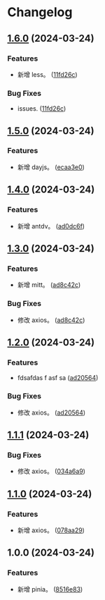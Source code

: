 # Changelog

## [1.6.0](https://github.com/thelastcookies/test/compare/v1.5.0...v1.6.0) (2024-03-24)


### Features

* 新增 less。 ([11fd26c](https://github.com/thelastcookies/test/commit/11fd26ce7f04ec49aa58f12c72402d8b4d21b00d))


### Bug Fixes

* issues. ([11fd26c](https://github.com/thelastcookies/test/commit/11fd26ce7f04ec49aa58f12c72402d8b4d21b00d))

## [1.5.0](https://github.com/thelastcookies/test/compare/v1.4.0...v1.5.0) (2024-03-24)


### Features

* 新增 dayjs。 ([ecaa3e0](https://github.com/thelastcookies/test/commit/ecaa3e07bcd0f47935e4bcaefa6d240ee82b1c8e))

## [1.4.0](https://github.com/thelastcookies/test/compare/v1.3.0...v1.4.0) (2024-03-24)


### Features

* 新增 antdv。 ([ad0dc6f](https://github.com/thelastcookies/test/commit/ad0dc6fe22ae87162383a32abe6b0a52648bf60c))

## [1.3.0](https://github.com/thelastcookies/test/compare/v1.2.0...v1.3.0) (2024-03-24)


### Features

* 新增 mitt。 ([ad8c42c](https://github.com/thelastcookies/test/commit/ad8c42c354e13bdf330e551f554ee9a997ab1170))


### Bug Fixes

* 修改 axios。 ([ad8c42c](https://github.com/thelastcookies/test/commit/ad8c42c354e13bdf330e551f554ee9a997ab1170))

## [1.2.0](https://github.com/thelastcookies/test/compare/v1.1.1...v1.2.0) (2024-03-24)


### Features

* fdsafdas f asf sa ([ad20564](https://github.com/thelastcookies/test/commit/ad20564e572aa51ae8ef61c0e8401a4cd4012e8e))


### Bug Fixes

* 修改 axios。 ([ad20564](https://github.com/thelastcookies/test/commit/ad20564e572aa51ae8ef61c0e8401a4cd4012e8e))

## [1.1.1](https://github.com/thelastcookies/test/compare/v1.1.0...v1.1.1) (2024-03-24)


### Bug Fixes

* 修改 axios。 ([034a6a9](https://github.com/thelastcookies/test/commit/034a6a953f911c86e6b02cafe93793d72ec670ca))

## [1.1.0](https://github.com/thelastcookies/test/compare/v1.0.0...v1.1.0) (2024-03-24)


### Features

* 新增 axios。 ([078aa29](https://github.com/thelastcookies/test/commit/078aa29951385bbd95c5aeaf54d7ad5e54ca3e1a))

## 1.0.0 (2024-03-24)


### Features

* 新增 pinia。 ([8516e83](https://github.com/thelastcookies/test/commit/8516e8389728fde4d502ee5046cb47f9d0e265ac))
